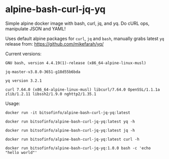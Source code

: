 # alpine-bash-curl-jq-yq

Simple alpine docker image with bash, curl, jq, and yq. Do cURL ops, manipulate JSON and YAML!

Uses default alpine packages for `curl`, `jq` and `bash`, manually grabs latest `yq` release from: https://github.com/mikefarah/yq/

Current versions:
```
GNU bash, version 4.4.19(1)-release (x86_64-alpine-linux-musl)

jq-master-v3.8.0-3651-g18d55b6bda

yq version 3.2.1

curl 7.64.0 (x86_64-alpine-linux-musl) libcurl/7.64.0 OpenSSL/1.1.1a zlib/1.2.11 libssh2/1.9.0 nghttp2/1.35.1
```

Usage:
```
docker run -it bitsofinfo/alpine-bash-curl-jq-yq:latest

docker run bitsofinfo/alpine-bash-curl-jq-yq:latest yq -h

docker run bitsofinfo/alpine-bash-curl-jq-yq:latest jq -h

docker run bitsofinfo/alpine-bash-curl-jq-yq:latest curl -h

docker run bitsofinfo/alpine-bash-curl-jq-yq:1.0.0 bash -c 'echo "hello world"'
```

